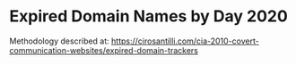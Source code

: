 # Expired Domain Names by Day 2020

Methodology described at: https://cirosantilli.com/cia-2010-covert-communication-websites/expired-domain-trackers